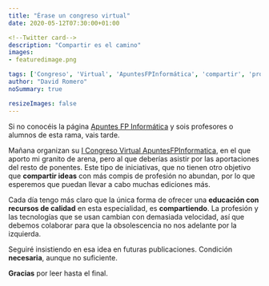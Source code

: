 ```yaml
---
title: "Érase un congreso virtual"
date: 2020-05-12T07:30:00+01:00

<!--Twitter card-->
description: "Compartir es el camino"
images:
- featuredimage.png

tags: ['Congreso', 'Virtual', 'ApuntesFPInformática', 'compartir', 'profesores', 'informática']
author: "David Romero"
noSummary: true

resizeImages: false
---
```

Si no conocéis la página [Apuntes FP Informática](https://apuntesfpinformatica.es/) y sois profesores o alumnos de esta rama, vais tarde.

Mañana organizan su [I Congreso Virtual ApuntesFPInformatica](https://apuntesfpinformatica.es/i-congreso/), en el que aporto mi granito de arena, pero al que deberías asistir por las aportaciones del resto de ponentes. Este tipo de iniciativas, que no tienen otro objetivo que **compartir ideas** con más compis de profesión no abundan, por lo que esperemos que puedan llevar a cabo muchas ediciones más.

Cada día tengo más claro que la única forma de ofrecer una **educación con recursos de calidad** en esta especialidad, es **compartiendo**. La profesión y las tecnologías que se usan cambian con demasiada velocidad, así que debemos colaborar para que la obsolescencia no nos adelante por la izquierda.

Seguiré insistiendo en esa idea en futuras publicaciones. Condición **necesaria**, aunque no suficiente.

**Gracias** por leer hasta el final.

